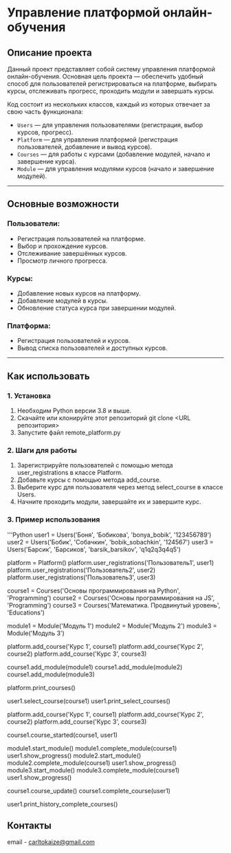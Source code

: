 # Управление платформой онлайн-обучения

## Описание проекта

Данный проект представляет собой систему управления платформой онлайн-обучения. Основная цель проекта — обеспечить удобный способ для пользователей регистрироваться на платформе, выбирать курсы, отслеживать прогресс, проходить модули и завершать курсы.

Код состоит из нескольких классов, каждый из которых отвечает за свою часть функционала:

- `Users` — для управления пользователями (регистрация, выбор курсов, прогресс).
- `Platform` — для управления платформой (регистрация пользователей, добавление и вывод курсов).
- `Courses` — для работы с курсами (добавление модулей, начало и завершение курса).
- `Module` — для управления модулями курсов (начало и завершение модулей).

---

## Основные возможности

### Пользователи:
- Регистрация пользователей на платформе.
- Выбор и прохождение курсов.
- Отслеживание завершённых курсов.
- Просмотр личного прогресса.

### Курсы:
- Добавление новых курсов на платформу.
- Добавление модулей в курсы.
- Обновление статуса курса при завершении модулей.

### Платформа:
- Регистрация пользователей и курсов.
- Вывод списка пользователей и доступных курсов.

---

## Как использовать

### 1. Установка
1. Необходим Python версии 3.8 и выше.
2. Скачайте или клонируйте этот репозиторий
   git clone <URL репозитория>
3. Запустите файл remote_platform.py

### 2. Шаги для работы
1. Зарегистрируйте пользователей с помощью метода user_registrations в классе Platform.
2. Добавьте курсы с помощью метода add_course.
3. Выберите курс для пользователя через метод select_course в классе Users.
4. Начните проходить модули, завершайте их и завершите курс.

### 3. Пример использования
'''Python
user1 = Users('Боня', 'Бобикова', 'bonya_bobik', '123456789')
user2 = Users('Бобик', 'Собачкин', 'bobik_sobachkin', '124567')
user3 = Users('Барсик', 'Барсиков', 'barsik_barsikov', 'q1q2q3q4q5')

platform = Platform()
platform.user_registrations('Пользователь1', user1)
platform.user_registrations('Пользователь2', user2)
platform.user_registrations('Пользователь3', user3)

course1 = Courses('Основы программирования на Python', 'Programming')
course2 = Courses('Основы программирования на JS', 'Programming')
course3 = Courses('Математика. Продвинутый уровень', 'Educations')

module1 = Module('Модуль 1')
module2 = Module('Модуль 2')
module3 = Module('Модуль 3')

platform.add_course('Курс 1', course1)
platform.add_course('Курс 2', course2)
platform.add_course('Курс 3', course3)

course1.add_module(module1)
course1.add_module(module2)
course1.add_module(module3)

platform.print_courses()

user1.select_course(course1)
user1.print_select_courses()

platform.add_course('Курс 1', course1)
platform.add_course('Курс 2', course2)
platform.add_course('Курс 3', course3)

course1.course_started(course1, user1)

module1.start_module()
module1.complete_module(course1)
user1.show_progress()
module2.start_module()
module2.complete_module(course1)
user1.show_progress()
module3.start_module()
module3.complete_module(course1)
user1.show_progress()

course1.course_update()
course1.complete_course(user1)  

user1.print_history_complete_courses()

## Контакты
email - carltokaize@gmail.com
